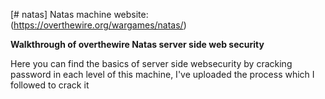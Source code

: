 [# natas]
Natas machine website: (https://overthewire.org/wargames/natas/)

**Walkthrough of overthewire Natas server side web security**

Here you can find the basics of server side websecurity by cracking password in each level of this machine, I've uploaded the process which I followed to crack it
